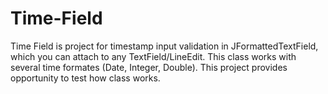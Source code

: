 # Time-Field
Time Field is project for timestamp input validation in JFormattedTextField, which you can attach to any TextField/LineEdit. This class works with several time formates (Date, Integer, Double). This project provides opportunity to test how class works.
